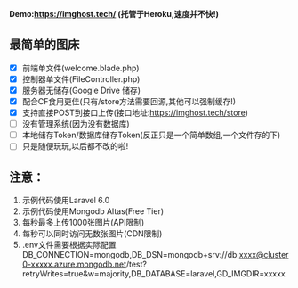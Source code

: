 **Demo:https://imghost.tech/ (托管于Heroku,速度并不快!)**

## 最简单的图床

- [x] 前端单文件(welcome.blade.php)
- [x] 控制器单文件(FileController.php)
- [x] 服务器无储存(Google Drive 储存)
- [x] 配合CF食用更佳(只有/store方法需要回源,其他可以强制缓存!)
- [x] 支持直接POST到接口上传(接口地址:https://imghost.tech/store)
- [ ] 没有管理系统(因为没有数据库)
- [ ] 本地储存Token/数据库储存Token(反正只是一个简单数组,一个文件存的下)
- [ ] 只是随便玩玩,以后都不改的啦!

## 注意：

1. 示例代码使用Laravel 6.0
2. 示例代码使用Mongodb Altas(Free Tier)
3. 每秒最多上传1000张图片(API限制)
4. 每秒可以同时访问无数张图片(CDN限制)
5. .env文件需要根据实际配置DB_CONNECTION=mongodb,DB_DSN=mongodb+srv://db:xxxx@cluster0-xxxxx.azure.mongodb.net/test?retryWrites=true&w=majority,DB_DATABASE=laravel,GD_IMGDIR=xxxxx

  [1]: https://imghost.tech/i/1FJIJI8Ew0B37i-2OYKcJgvnQZKG4Iynh "图片示例"
